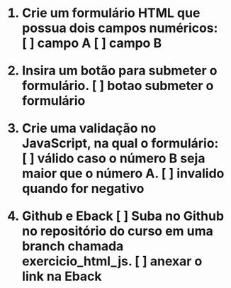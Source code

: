 <h1 Crie um formulario e manipule as informações através do DOM </h1>

1. Crie um formulário HTML que possua dois campos numéricos:
[ ] campo A
[ ] campo B

2. Insira um botão para submeter o formulário.
[ ] botao submeter o formulário

3. Crie uma validação no JavaScript, na qual o formulário:
[ ] válido caso o número B seja **maior**  que o número A.
[ ] invalido quando for negativo

4. Github e Eback
[ ] Suba no Github no repositório do curso em uma branch chamada **exercicio_html_js**.
[ ] anexar o link na Eback
